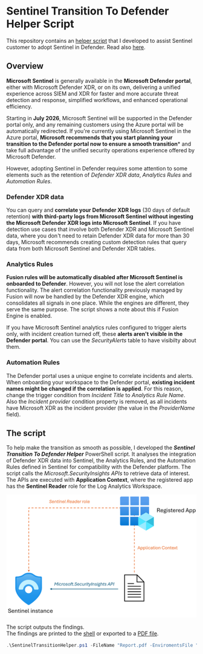# Sentinel Transition To Defender Helper Script
This repository contains an [helper script](https://github.com/mariocuomo/Sentinel-Transition-To-Defender-Helper-Script/blob/main/script/SentinelTransitionHelper_v2.0.ps1) that I developed to assist Sentinel customer to adopt Sentinel in Defender. Read also [here](https://www.linkedin.com/pulse/quick-automatic-checker-reducing-friction-during-sentinel-mario-cuomo-ab6ge/?trackingId=SYO7SFxKS9uLNXsgJ7iU6Q%3D%3D).

## Overview

**Microsoft Sentinel** is generally available in the **Microsoft Defender portal**, either with Microsoft Defender XDR, or on its own, delivering a unified experience across SIEM and XDR for faster and more accurate threat detection and response, simplified workflows, and enhanced operational efficiency.

Starting in **July 2026**, Microsoft Sentinel will be supported in the Defender portal only, and any remaining customers using the Azure portal will be automatically redirected.
If you're currently using Microsoft Sentinel in the Azure portal, **Microsoft recommends that you start planning your transition to the Defender portal now to ensure a smooth transition*** and take full advantage of the unified security operations experience offered by Microsoft Defender.

However, adopting Sentinel in Defender requires some attention to some elements such as the retention of _Defender XDR data_, _Analytics Rules_ and _Automation Rules_. 

### Defender XDR data
You can query and **correlate your Defender XDR logs** (30 days of default retention) **with third-party logs from Microsoft Sentinel without ingesting the Microsoft Defender XDR logs into Microsoft Sentinel**. If you have detection use cases that involve both Defender XDR and Microsoft Sentinel data, where you don't need to retain Defender XDR data for more than 30 days, Microsoft recommends creating custom detection rules that query data from both Microsoft Sentinel and Defender XDR tables.

### Analytics Rules
**Fusion rules will be automatically disabled after Microsoft Sentinel is onboarded to Defender**. However, you will not lose the alert correlation functionality. The alert correlation functionality previously managed by Fusion will now be handled by the Defender XDR engine, which consolidates all signals in one place. While the engines are different, they serve the same purpose. The script shows a note about this if Fusion Engine is enabled.

If you have Microsoft Sentinel analytics rules configured to trigger alerts only, with incident creation turned off, these **alerts aren't visible in the Defender portal**. You can use the _SecurityAlerts_ table to have visibilty about them.

### Automation Rules
The Defender portal uses a unique engine to correlate incidents and alerts. When onboarding your workspace to the Defender portal, **existing incident names might be changed if the correlation is applied**. For this reason, change the trigger condition from _Incident Title_ to _Analytics Rule Name_. Also the _Incident provider_ condition property is removed, as all incidents have Microsoft XDR as the incident provider (the value in the _ProviderName_ field).

## The script
To help make the transition as smooth as possible, I developed the **_Sentinel Transition To Defender Helper_** PowerShell script. It analyses the integration of Defender XDR data into Sentinel, the Analytics Rules, and the Automation Rules defined in Sentinel for compatibility with the Defender platform. The script calls the _Microsoft.SecurityInsights APIs_ to retrieve data of interest. The APIs are executed with **Application Context**, where the registered app has the **Sentinel Reader** role for the Log Analytics Workspace.

<div align="center">
<img src="https://github.com/mariocuomo/Sentinel-Transition-To-Defender-Helper-Script/blob/main/resources/diagram.png" width="600">
</div>

The script outputs the findings. <br>
The findings are printed to the [shell](https://github.com/mariocuomo/Sentinel-Transition-To-Defender-Helper-Script/blob/main/resources/output.png) or exported to a [PDF file](https://github.com/mariocuomo/Sentinel-Transition-To-Defender-Helper-Script/blob/main/resources/report.pdf).

``` powershell
.\SentinelTransitionHelper.ps1 -FileName "Report.pdf -EnviromentsFile ".\sentinelEnvironments.json"
```





